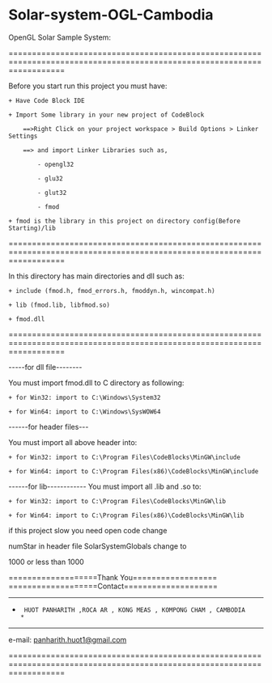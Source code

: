 # Solar-system-OGL-Cambodia

OpenGL Solar Sample System:

========================================================================================================================

Before you start run this project you must have:

	+ Have Code Block IDE
        
	+ Import Some library in your new project of CodeBlock
        
		==>Right Click on your project workspace > Build Options > Linker Settings
                
		==> and import Linker Libraries such as, 
                
			- opengl32
                        
			- glu32
                        
			- glut32
                        
			- fmod
                        
	+ fmod is the library in this project on directory config(Before Starting)/lib 
        
========================================================================================================================

In this directory has main directories and dll such as:

	+ include (fmod.h, fmod_errors.h, fmoddyn.h, wincompat.h)
        
	+ lib (fmod.lib, libfmod.so)
        
	+ fmod.dll
        
========================================================================================================================

-----for dll file--------

You must import fmod.dll to C directory as following:

	+ for Win32: import to C:\Windows\System32
        
	+ for Win64: import to C:\Windows\SysWOW64
        
------for header files---

You must import all above header into:

	+ for Win32: import to C:\Program Files\CodeBlocks\MinGW\include
        
	+ for Win64: import to C:\Program Files(x86)\CodeBlocks\MinGW\include
        
------for lib------------
You must import all .lib and .so to:

	+ for Win32: import to C:\Program Files\CodeBlocks\MinGW\lib
        
	+ for Win64: import to C:\Program Files(x86)\CodeBlocks\MinGW\lib
        

if this project slow you need open code change 

numStar in header file SolarSystemGlobals change to

 1000 or less than 1000

===================Thank You==================
===================Contact====================
*****************************************************************************************

*      HUOT PANHARITH ,ROCA AR , KONG MEAS , KOMPONG CHAM , CAMBODIA                   	*

*****************************************************************************************

e-mail: panharith.huot1@gmail.com

========================================================================================================================
